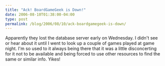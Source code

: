 ```yaml
---
title: "Ack! BoardGameGeek is Down!"
date: 2006-08-10T01:38:00-04:00
type: post
permalink: /blog/2006/08/10/ack-boardgamegeek-is-down/
---
```

Apparently they lost the database server early on Wednesday. I didn't see or hear about it until I went to look up a couple of games played at game night. I'm so used to it always being there that it was a little disconcerting for it not to be available and being forced to use other resources to find the same or similar info. Yikes!